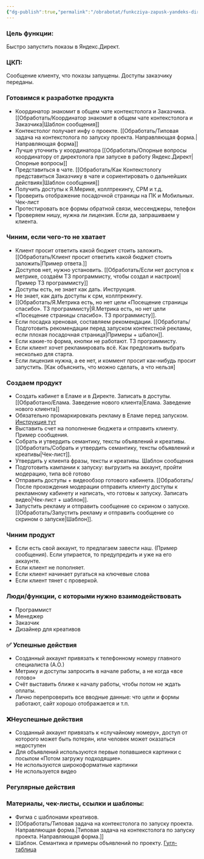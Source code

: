 ```yaml
---
{"dg-publish":true,"permalink":"/obrabotat/funkcziya-zapusk-yandeks-direkt/"}
---
```


### Цель функции: 
Быстро запустить показы в Яндекс.Директ.

### ЦКП:
Сообщение клиенту, что показы запущены. Доступы заказчику переданы.

### Готовимся к разработке продукта
-  Координатор знакомит в общем чате контекстолога и Заказчика. [[Обработать/Координатор знакомит в общем чате контекстолога и Заказчика\|Шаблон сообщения]]
- Контекстолог получает инфу о проекте. [[Обработать/Типовая задача на контекстолога по запуску проекта. Направляющая форма.\|Направляющая форма]] 
- Лучше уточнить у координатора [[Обработать/Опорные вопросы координатору от директолога при запуске в работу Яндекс.Директ\|Опорные вопросы]]
- Представиться в чате.  [[Обработать/Как Контекстологу представиться Заказчику в чате и сориентировать о дальнейших действиях\|Шаблон сообщения]]
- Получить доступы к Я.Мерике, коллтрекингу, СРМ и т.д.
- Проверить отображение посадочной страницы на ПК и Мобильных. Чек-лист
- Протестировать все формы обратной связи, мессенджеры, телефон
- Проверяем нишу, нужна ли лицензия. Если да, запрашиваем у клиента.

### Чиним, если чего-то не хватает
- Клиент просит ответить какой бюджет стоить заложить. [[Обработать/Клиент просит ответить какой бюджет стоить заложить\|Пример ответа.]]
- Доступов нет, нужно установить. [[Обработать/Если нет доступов к метрике, создаём ТЗ программисту, чтобы создал и настроил\|Пример ТЗ программисту]]
- Доступы есть, не знает как дать. Инструкция.
- Не знает, как дать доступы к срм, коллтрекингу.
- [[Обработать/Я.Метрика есть, но нет цели «Посещение страницы спасибо». ТЗ программисту\|Я.Метрика есть, но нет цели «Посещение страницы спасибо». ТЗ программисту]].
- Если посадка хреновая, составляем рекомендации. [[Обработать/Подготовить рекомендации перед запуском контекстной рекламы, если плохая посадочная страница\|Примеры + шбалон]]. 
- Если какие-то форма, кнопки не работают. ТЗ программисту.
- Если клиент хочет рекламировать всё. Как предложить выбрать несколько для старта.
- Если лицензия нужна, а ее нет, и коммент просит как-нибудь просит запустить. [Как объяснить, что можно сделать, а что нельзя]

### Создаем продукт
- Создать кабинет в Еламе и в Директе. Записать в доступы. [[Обработано/Елама. Заведение нового клиента\|Елама. Заведение нового клиента]]
- Обязательно промаркировкать рекламу в Еламе перед запуском. [Инструкция тут](https://help.elama.ru/category/11216)
- Выставить счет на пополнение бюджета и отправить клиенту. Пример сообщения. 
- Собрать и утвердить семантику, тексты объявлений и креативы. [[Обработать/Собрать и утвердить семантику, тексты объявлений и креативы\|Чек-лист]]. 
- Утвердить у клиента фразы, тексты и креативы. Шаблон сообщения
- Подготовить кампании к запуску: выгрузить на аккаунт, пройти модерацию, типа всё готово
- Отправить доступы + видеообзор готового кабинета. [[Обработать/После прохождения модерации отправить клиенту доступы к рекламному кабинету и написать, что готовы к запуску. Записать видео\|Чек-лист + шаблон]]. 
- Запустить рекламу и отправить сообщение со скрином о запуске. [[Обработать/Запустить рекламу и отправить сообщение со скрином о запуске\|Шаблон]].

### Чиним продукт
- Если есть свой аккаунт, то предлагаем завести наш. (Пример сообщения). Если упирается, то предупредить и уже на его аккаунте.
- Если клиент не пополняет.
- Если клиент начинает ругаться на ключевые слова
- Если клиент тянет с проверкой. 

### Люди/функции, с которыми нужно взаимодействовать
- Программист
- Менеджер
- Заказчик
- Дизайнер для креативов

### ✅ Успешные действия
- Созданный аккаунт привязать к телефонному номеру главного специалиста (А.О.)
- Метрику и доступы запросить в начале работы, а не когда «все готово»
- Счёт выставить ближе к началу работы, чтобы потом не ждать оплаты.
- Лично перепроверить все вводные данные: что цели и формы работают, сайт хорошо отображается и т.п.

### ❌Неуспешные действия
- Созданный аккаунт привязать к «случайному номеру», доступ от которого может быть потерян, или человек может оказаться недоступен
-  Для объявлений используются первые попавшиеся картинки с посылом «Потом загружу подходящие».
-  Не используются широкоформатные картинки
-  Не используется видео
### Регулярные действия

### Материалы, чек-листы, ссылки и шаблоны:
- Фигма с шаблонами креативов. 
- [[Обработать/Типовая задача на контекстолога по запуску проекта. Направляющая форма.\|Типовая задача на контекстолога по запуску проекта. Направляющая форма.]]
- Шаблон. Семантика и примеры объявлений по проекту. [Гугл-таблица](https://docs.google.com/spreadsheets/d/1-h_14sKhMOz4qxJNgyWxlTbLIfUSolJdDF-rNQq3Lc8/edit#gid=324158413)